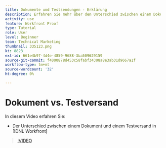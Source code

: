 ```yaml
---
title: Dokumente und Testsendungen - Erklärung
description: Erfahren Sie mehr über den Unterschied zwischen einem Dokument und einem Testversand in [!DNL  Workfront].
activity: use
feature: Workfront Proof
type: Tutorial
role: User
level: Beginner
team: Technical Marketing
thumbnail: 335123.png
kt: 8823
exl-id: 661e4b97-4d4e-4859-9688-3ba509629159
source-git-commit: f4000878d453c58fabf34308a8e3ab31d9667a1f
workflow-type: tm+mt
source-wordcount: '32'
ht-degree: 0%

---
```


# Dokument vs. Testversand

In diesem Video erfahren Sie:

* Der Unterschied zwischen einem Dokument und einem Testversand in [!DNL Workfront]

>[!VIDEO](https://video.tv.adobe.com/v/335123/?quality=12)
